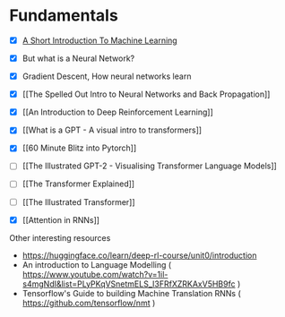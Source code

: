 
# Fundamentals

- [x] [A Short Introduction To Machine Learning](A%20Short%20Introduction%20To%20Machine%20Learning.md)
- [x] But what is a Neural Network?
- [x] Gradient Descent, How neural networks learn
- [x] [[The Spelled Out Intro to Neural Networks and Back Propagation]] 
- [x] [[An Introduction to Deep Reinforcement Learning]]
- [x] [[What is a GPT - A visual intro to transformers]]
- [x] [[60 Minute Blitz into Pytorch]]
- [ ] [[The Illustrated GPT-2 - Visualising Transformer Language Models]]
- [ ] [[The Transformer Explained]]
- [ ] [[The Illustrated Transformer]]
- [x] [[Attention in RNNs]]






Other interesting resources
- https://huggingface.co/learn/deep-rl-course/unit0/introduction
- An introduction to Language Modelling ( https://www.youtube.com/watch?v=1il-s4mgNdI&list=PLyPKqVSnetmELS_I3FRfXZRKAxV5HB9fc )
- Tensorflow's Guide to building Machine Translation RNNs ( https://github.com/tensorflow/nmt )